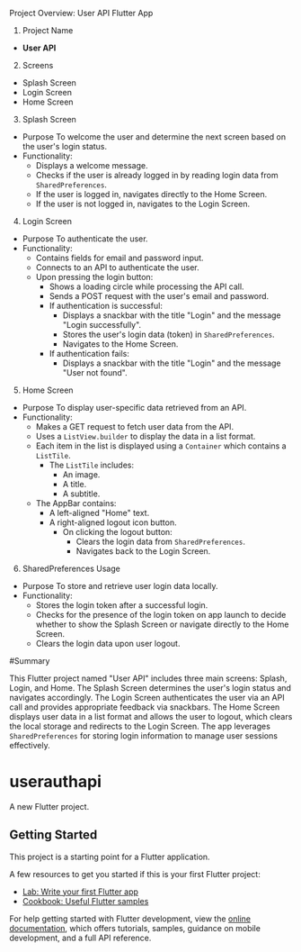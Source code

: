 Project Overview: User API Flutter App

1. Project Name
- **User API**

2. Screens
- Splash Screen
- Login Screen
- Home Screen

3. Splash Screen
- Purpose To welcome the user and determine the next screen based on the user's login status.
- Functionality:
  - Displays a welcome message.
  - Checks if the user is already logged in by reading login data from `SharedPreferences`.
  - If the user is logged in, navigates directly to the Home Screen.
  - If the user is not logged in, navigates to the Login Screen.

4. Login Screen
- Purpose To authenticate the user.
- Functionality:
  - Contains fields for email and password input.
  - Connects to an API to authenticate the user.
  - Upon pressing the login button:
    - Shows a loading circle while processing the API call.
    - Sends a POST request with the user's email and password.
    - If authentication is successful:
      - Displays a snackbar with the title "Login" and the message "Login successfully".
      - Stores the user's login data (token) in `SharedPreferences`.
      - Navigates to the Home Screen.
    - If authentication fails:
      - Displays a snackbar with the title "Login" and the message "User not found".

5. Home Screen
- Purpose To display user-specific data retrieved from an API.
- Functionality:
  - Makes a GET request to fetch user data from the API.
  - Uses a `ListView.builder` to display the data in a list format.
  - Each item in the list is displayed using a `Container` which contains a `ListTile`.
    - The `ListTile` includes:
      - An image.
      - A title.
      - A subtitle.
  - The AppBar contains:
    - A left-aligned "Home" text.
    - A right-aligned logout icon button.
      - On clicking the logout button:
        - Clears the login data from `SharedPreferences`.
        - Navigates back to the Login Screen.

6. SharedPreferences Usage
- Purpose To store and retrieve user login data locally.
- Functionality:
  - Stores the login token after a successful login.
  - Checks for the presence of the login token on app launch to decide whether to show the Splash Screen or navigate directly to the Home Screen.
  - Clears the login data upon user logout.

#Summary

This Flutter project named "User API" includes three main screens: Splash, Login, and Home. The Splash Screen determines the user's login status and navigates accordingly. The Login Screen authenticates the user via an API call and provides appropriate feedback via snackbars. The Home Screen displays user data in a list format and allows the user to logout, which clears the local storage and redirects to the Login Screen. The app leverages `SharedPreferences` for storing login information to manage user sessions effectively.


# userauthapi

A new Flutter project.

## Getting Started

This project is a starting point for a Flutter application.

A few resources to get you started if this is your first Flutter project:

- [Lab: Write your first Flutter app](https://docs.flutter.dev/get-started/codelab)
- [Cookbook: Useful Flutter samples](https://docs.flutter.dev/cookbook)

For help getting started with Flutter development, view the
[online documentation](https://docs.flutter.dev/), which offers tutorials,
samples, guidance on mobile development, and a full API reference.
